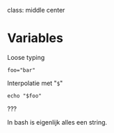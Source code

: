 class: middle center

# Variables

Loose typing

`foo="bar"`

Interpolatie met "`$`"

`echo "$foo"`

???

In bash is eigenlijk alles een string.
